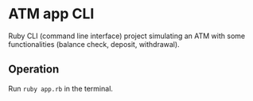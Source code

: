 # ATM app CLI

Ruby CLI (command line interface) project simulating an ATM with some functionalities (balance check, deposit, withdrawal).

## Operation

Run ```ruby app.rb``` in the terminal.

